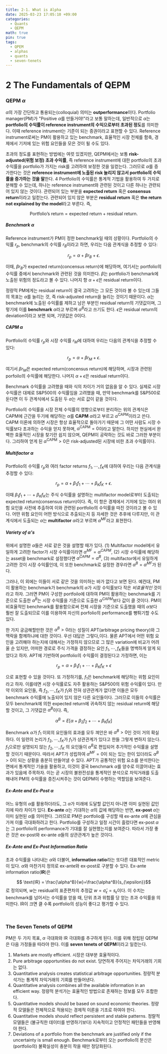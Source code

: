 ```yaml
---
title: 2-1. What is Alpha
date: 2025-03-23 17:05:10 +09:00
categories:
  - Quants
  - QEPM
math: true
pin: true
tags:
  - QPEM
  - alphas
  - quants
  - seven-tenets
---
```




# 2 The Fundamentals of QEPM

### QEPM $\alpha$
$\alpha$의 가장 간단하고 통용되는(colloquial) 의미는 **outperformance**이다. Portfolio manager(PM)가 "Positive $\alpha$를 만들거야!"라고 보통 말하는데, 일반적으로 $\alpha$는 **portfolio의 수익률이 reference instrument의 수익으로부터 초과된 정도**를 의미한다. 이때 reference intrument는 기준이 되는 증권이라고 표현할 수 있다. Reference instrument로써는 PM이 활용하고 있는 benchmark, 효율적인 시장 전체를 함축, 경제에서 기저에 있는 위험 요인들을 모은 것이 될 수도 있다. 

초과의 정도를 표현하는 방법에는 여럿 있겠지만, QEPM에서는 보통 **risk-adjusted(위험 보정) 초과 수익률**, 즉 reference instrument에 대한 portfoilo의 초과 수익률을 portfolio가 가지는 risk를 고려하여 보정한 것을 일컫는다. 그러므로 $\alpha$를 증가한다는 것은 **reference instrument에 노출된 risk 늘리지 않고서 portfolio의 수익률을 증가하는 것을 말**한다. 
4
Portfolio의 수익률은 통계적 기법을 활용하여 두 가지로 분해할 수 있는데, 하나는 reference instrument와 관련된 것이고 다른 하나는 관련되어 있지 않는 것이다. 관련되어 있는 부분을 **expected return** 혹은 **consensus return**이라고 일컫는다. 관련되어 있지 않은 부분은 **residual return** 혹은 **the return not explained by the model**라고 부른다. 즉,

$$ \text{Portfolio's return} = \text{expected return} + \text{residual return}.$$

##### Benchmark $\alpha$
Reference instrument가 PM이 정한 benchmark일 때의 상황이다. Portfolio의 수익률 $r_p$, benchmark의 수익률 $r_B$이라고 하면, 우리는 다음 관계식을 추정할 수 있다:

$$ r_p = \alpha + \beta r_B + \epsilon. $$

이때, $\beta r_B$가 expected return(concensus return)에 해당하며, 여기서는 portfolio의 수익률 중에서 benchmark와 관련된 것을 의미한다. $\beta$는 portfolio가 benchmark에 노출된 위험의 정도라고 볼 수 있다. 나머지 항 $\alpha + \epsilon$은 residual return이다.

정량적 PM에게는 residual return이 결국 고려하는 그 모든 것이라 볼 수 있는데 그들의 목표는 $\alpha$를 늘리는 것, 즉 risk-adjusted return을 늘리는 것이기 때문이다. $\alpha$는 benchmark에 노출된 수익률를 제하고 남은 부분인 residual return의 기댓값이며, 그렇기에 이를 **benchmark** $\alpha$라고 부르며 $\alpha^B$라고 쓰기도 한다. $\epsilon$은 residual return의 deviation이라고 보면 되며, 기댓값은 0이다.

##### CAPM $\alpha$
Portfolio의 수익률 $r_p$와 시장 수익률 $r_M$에 대하여 우리는 다음의 관계식을 추정할 수 있다:

$$ r_p = \alpha + \beta r_M +\epsilon. $$

여기서 $\beta r_M$은 expected return(concensus return)에 해당하며, 시장과 관련된 porfoilo의 수익률에 해당한다. 나머지 $\alpha + \epsilon$은 residual return이다.

Benchmark 수익률을 고려했을 때와 식의 차이가 거의 없음을 알 수 있다. 실제로 시장 수익률은 대체로 S&P500의 수익률임을 고려했을 때, 만약 benchmark를 S&P500로 둔다면 이 두 관계식에서 도출된 두 $\alpha$는 서로 값이 같을 것이다.

Portfolio의 수익률을 시장 전체 수익률의 영향으로부터 분리하는 위의 관계식은 CAPM에 근간을 두기에 해당하는 $\alpha$를 **CAPM** $\alpha$라고 부르고 $\alpha^\text{CAPM}$이라고 쓴다. CAPM 이론에 의하면 시장은 항상 효율적으로 돌아가기 때문에 그 어떤 사람도 시장 수익률보다 초과하는 수익을 얻지 못하며, $\alpha^\text{CAPM} = 0$이라고 말한다. 하지만 현실에서 완벽한 효율적인 시장을 찾기란 쉽지 않으며, QEPM이 공략하는 것도 바로 그러한 부분이다. 그리하여 얻게 된 $\alpha^\text{CAPM}>0$은 risk-adjusted된 시장에 비한 초과 수익률이다.

##### Multifactor $\alpha$
Portfolio의 수익률 $r_p$와 여러 factor returns $f_1, \cdots, f_K$에 대하여 우리는 다음 관계식을 추정할 수 있다:

$$ r_p = \alpha + \beta_1f_1 + \cdots + \beta_Kf_K +\epsilon. $$

이때 $\beta_1f_1 + \cdots + \beta_Kf_K$는 주식 수익률을 설명하는 multifactor model로부터 도출되는 expected return(consensus return)이다. 즉, 이 항은 경제에서 기저에 있는 여러 위험 요인을 사전에 추출하여 이와 관련된 portfolio의 수익률을 따진 것이라고 볼 수 있다. 어떤 위험 요인이 어떤 방식으로 추출되는지 등 자세한 것은 추후에 다루지만, 이 관계식에서 도출되는 $\alpha$는 **multifactor** $\alpha$라고 부르며 $\alpha^\text{MF}$라고 표현한다. 

##### Variety of $\alpha$'s
위에서 설명한 $\alpha$들은 서로 같은 것을 설명할 때가 있다. (1) Multifactor model에서 유일하게 고려한 factor가 시장 수익률이라면 $\alpha^{MF} = \alpha^{CAPM}$, (2) 시장 수익률에 해당하는 asset을 benchmark로 설정했다면 $\alpha^{CAPM}=\alpha^B$, (3) multifactor에서 유일하게 고려한 것이 시장 수익률인데, 이 또한 benchmark로 설정한 경우라면 $\alpha^B = \alpha^{MF}$가 된다.

그러나, 이 외에는 이들이 서로 같은 것을 의미하는 바가 없다고 보면 된다. 예컨대, PM이 활용하는 benchmark가 benchmark의 $\alpha$가 시장 수익률보다 작은 *비효율적인* 것이라고 하자. 그러면 PM이 구성한 portfoilo에 대하여 PM이 활용하는 benchmark를 기준으로 도출한 $\alpha^B$는 시장 수익률을 기준으로 도출한 $\alpha^{CAPM}$보다 값이 클 것이다. PM이 비효율적인 benchmark를 활용함으로써 전체 시장을 기준으로 도출했을 때의 $\alpha$보다 훨씬 잘 도출되므로 이를 이용하여 자신의 porfolio의 performance를 뻥튀기할 수도 있다.

한 가지 궁금해할만한 것은 $\alpha^B>0$라는 성질이 APT(arbitrage pricing theory)와 그 맥락을 함께하냐에 대한 것이다. 우선 대답은 그렇다,이다. 물론 APT에서 어떤 위험 요인을 고려해야 하는지에 대해서는 가정하지 않으므로 그 많은 variation에 비교가 어려울 순 있지만, 어떠한 경로로 주식 가격을 결정하는 요인 $f_1, \cdots, f_K$들을 명백하게 알게 되었다고 하자. APT에 기반하여 portfolio의 수익률이 결정된다고 가정하면, 이는

$$ r_p = \alpha + \beta_1f_1 +\cdots +\beta_Kf_K +\epsilon$$

으로 표현할 수 있을 것이다. 또 가정하기를, $f_1$은 benchmark에 해당하는 위험 요인이라고 하자. 이를테면 시장 수익률로도 자주 활용하는 S&P500의 위험 수익률이 있다. 만약 이외의 요인들, 즉 $f_2, \cdots, f_K$가 $f_1$와 전혀 상관관계가 없다면 이들은 모두 benchmark 수익률에 노출되어 있지 않은 다른 요인들이다. 그러므로 이들의 수익률은 모두 benchmark에 의한 expected return에 귀속하지 않는 residual return에 해당할 것이고, 그 기댓값은 $\alpha^B$이다. 즉,

$$ \alpha^B = E[\alpha + \beta_2f_2+\cdots +\beta_Kf_K]$$

Benchmark $\alpha$가 $f_1$ 이외의 요인들의 효과를 모두 껴안은 바 $\alpha^B >0$인 것이 거의 확실하다. 이 일련의 논리가 $f_2, \cdots, f_K$가 $f_1$가 상관관계가 있다고 한들 그렇게 변하지 않는다. $f_1$으로만 설명되지 않는 $f_2, \cdots, f_K$ 의 요인들이 $\alpha^B$로 편입되어 추가적인 수익률을 설명할 것이기 때문이다. 따라서 APT가 성립하여 $\alpha^{MF}=0$이 되는 있는 한이 있더라도 $\alpha^B>0$이 되는 상황을 충분히 만들어낼 수 있다. APT가 공통적인 위험 요소를 분석한다는 면에서 통계적인 기술을 활용하고, 이것이 결국 benchmark $\alpha$를 양수로 이끌어내는 효과가 있음에 주목하자. 이는 곧 시장의 불완전성을 통계적인 분석으로 차익거래를 도출해내어 PM의 수익률을 증진시켜주는 것이 QEPM이 수행하는 역할임을 보여준다.

##### Ex-Ante and Ex-Post $\alpha$
어느 유형의 $\alpha$를 활용하더라도, 그 $\alpha$가 미래에 도달할 값인지 아니면 이미 실현된 값인지에 따라 차이가 있다. **Ex-ante** $\alpha$는 기대하는 $\alpha$의 값에 해당하는 반면, **ex-post** $\alpha$는 이미 실현된 $\alpha$를 의미한다. 그러므로 PM은 portfolio를 구성할 때 ex-ante $\alpha$에 관심을 가져 이를 극대화하려고 한다. Portfolio를 구성하고 일정 시간이 흘렀다면 ex-post $\alpha$는 그 portfolio의 performance가 기대를 잘 실현했는지를 보여준다. 따라서 가장 좋은 것은 ex-post와 ex-ante $\alpha$들의 상관관계가 높은 것이다.

##### Ex-Ante and Ex-Post Information Ratio
초과 수익률을 나타내는 $\alpha$와 더불어, **information ratio**라는 또다른 대표적인 metric이 있다. $\alpha$와 마찬가지 정의로 ex-ante와 ex-post로 구분할 수 있다. Ex-ante information ratio(**IR**)은

$$ \text{IR} = \frac{\alpha^B}{w}=\frac{\alpha^B}{s_{\epsilon}}$$
로 정의되며, $w$는 residual의 표준편차의 추정값 $w=\hat{\sigma}_{\epsilon}=s_{\epsilon}$이다. 이 수치는 benchmark를 넘어서는 수익률을 얻을 때, 단위 초과 위험률 당 얻는 초과 수익률을 의미한다. IR이 크면 클 수록 portfolio의 성능이 좋다고 평가할 수 있다.


<br>

### The Seven Tenets of QEPM
PM은 두 가지 목표, $\alpha$ 극대화와 IR 극대화를 추구하게 된다. 이를 위해 정립된 QEPM은 다음 가정들을 따라야 한다. 이를 **seven tenets of QEPM**이라고 일컫는다.

1. Markets are mostly efficient.
	 시장은 대부분 효율적이다.
2. Pure arbitrage opportunities do not exist.
	 당연하게 주어지는 차익거래의 기회는 없다.
3. Quantitative analysis creates statistical arbitrage opportunities.
	 정량적 분석가는 통계적 차익거래의 기회를 만들어낸다.
4. Quantitative analysis combines all the available information in an efficient way.
	 정량적 분석가는 효율적인 방법으로 존재하는 정보를 모두 조합한다.
5. Quantitative models should be based on sound economic theories.
	 정량적 모델들은 전체적으로 적용되는 경제적 이론을 기초로 하여야 한다.
6. Quantitative models should reflect persistent and stable patterns.
	 정랼적 모델들은 (불규칙한 데이터를 반영하기보다) 지속적이고 안정적인 패턴들을 반영해야 한다.
7. Deviations of a portfolio from the benchmark are justified only if the uncertainty is small enough.
	 Benchmark로부터 오는 portfolio의 분산은 (portfolio의) 불확실성이 충분이 작을 때만 정당화된다.